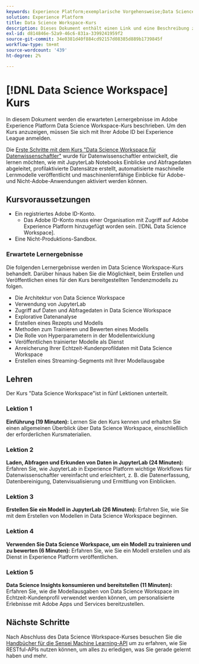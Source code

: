 ```yaml
---
keywords: Experience Platform;exemplarische Vorgehensweise;Data Science Workspace;beliebte Themen;Datenwissenschaft-Kurs;Kurs;DSW
solution: Experience Platform
title: Data Science Workspace-Kurs
description: Dieses Dokument enthält einen Link und eine Beschreibung zum Adobe Experience Platform Data Science Workspace-Kurs.
exl-id: d814846e-52a9-46c6-831a-3399241959f2
source-git-commit: 34e0381d40f884cd92157d08385d889b1739845f
workflow-type: tm+mt
source-wordcount: '439'
ht-degree: 2%

---
```



# [!DNL Data Science Workspace] Kurs

In diesem Dokument werden die erwarteten Lernergebnisse im Adobe Experience Platform Data Science Workspace-Kurs beschrieben. Um den Kurs anzuzeigen, müssen Sie sich mit Ihrer Adobe ID bei Experience League anmelden.

Die [Erste Schritte mit dem Kurs &quot;Data Science Workspace für Datenwissenschaftler&quot;](https://experienceleague.adobe.com/?recommended=ExperiencePlatform-U-1-2021.1.dsw&amp;lang=de) wurde für Datenwissenschaftler entwickelt, die lernen möchten, wie mit JupyterLab Notebooks Einblicke und Abfragedaten abgeleitet, profilaktivierte Datensätze erstellt, automatisierte maschinelle Lernmodelle veröffentlicht und maschinenlernfähige Einblicke für Adobe- und Nicht-Adobe-Anwendungen aktiviert werden können.

## Kursvoraussetzungen

- Ein registriertes Adobe ID-Konto.
   - Das Adobe ID-Konto muss einer Organisation mit Zugriff auf Adobe Experience Platform hinzugefügt worden sein. [!DNL Data Science Workspace].
- Eine Nicht-Produktions-Sandbox.

### Erwartete Lernergebnisse

Die folgenden Lernergebnisse werden im Data Science Workspace-Kurs behandelt. Darüber hinaus haben Sie die Möglichkeit, beim Erstellen und Veröffentlichen eines für den Kurs bereitgestellten Tendenzmodells zu folgen.

- Die Architektur von Data Science Workspace
- Verwendung von JupyterLab
- Zugriff auf Daten und Abfragedaten in Data Science Workspace
- Explorative Datenanalyse
- Erstellen eines Rezepts und Modells
- Methoden zum Trainieren und Bewerten eines Modells
- Die Rolle von Hyperparametern in der Modellentwicklung
- Veröffentlichen trainierter Modelle als Dienst
- Anreicherung Ihrer Echtzeit-Kundenprofildaten mit Data Science Workspace
- Erstellen eines Streaming-Segments mit Ihrer Modellausgabe

## Lehren

Der Kurs &quot;Data Science Workspace&quot;ist in fünf Lektionen unterteilt.

### Lektion 1

**Einführung (19 Minuten):** Lernen Sie den Kurs kennen und erhalten Sie einen allgemeinen Überblick über Data Science Workspace, einschließlich der erforderlichen Kursmaterialien.

### Lektion 2

**Laden, Abfragen und Erkunden von Daten in JupyterLab (24 Minuten):** Erfahren Sie, wie JupyterLab in Experience Platform wichtige Workflows für Datenwissenschaftler vereinfacht und erleichtert, z. B. die Datenerfassung, Datenbereinigung, Datenvisualisierung und Ermittlung von Einblicken.

### Lektion 3

**Erstellen Sie ein Modell in JupyterLab (26 Minuten):** Erfahren Sie, wie Sie mit dem Erstellen von Modellen in Data Science Workspace beginnen.

### Lektion 4

**Verwenden Sie Data Science Workspace, um ein Modell zu trainieren und zu bewerten (6 Minuten):** Erfahren Sie, wie Sie ein Modell erstellen und als Dienst in Experience Platform veröffentlichen.

### Lektion 5

**Data Science Insights konsumieren und bereitstellen (11 Minuten):** Erfahren Sie, wie die Modellausgaben von Data Science Workspace im Echtzeit-Kundenprofil verwendet werden können, um personalisierte Erlebnisse mit Adobe Apps und Services bereitzustellen.

## Nächste Schritte

Nach Abschluss des Data Science Workspace-Kurses besuchen Sie die [Handbücher für die Sensei Machine Learning-API](./api/getting-started.md) um zu erfahren, wie Sie RESTful-APIs nutzen können, um alles zu erledigen, was Sie gerade gelernt haben und mehr.



